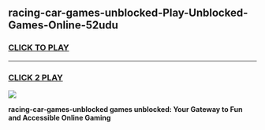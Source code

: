 
## racing-car-games-unblocked-Play-Unblocked-Games-Online-52udu
<h3>
<a href="https://premium76.site?title=racing-car-games-unblocked&ref=24A">CLICK TO PLAY</a></h3>
<hr>

<h3>
<a href="https://premium76.site?title=racing-car-games-unblocked&ref=24A">CLICK 2 PLAY</a>
  
</h3>

<a href="https://premium76.site?title=racing-car-games-unblocked&ref=24A"><img src="https://clearcache.store/games.png"></a>


**racing-car-games-unblocked games unblocked: Your Gateway to Fun and Accessible Online Gaming**
